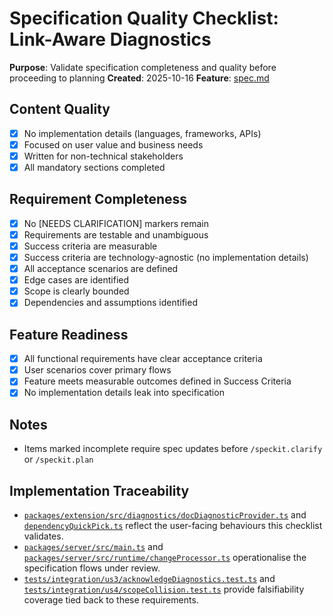 # Specification Quality Checklist: Link-Aware Diagnostics

**Purpose**: Validate specification completeness and quality before proceeding to planning
**Created**: 2025-10-16
**Feature**: [spec.md](../spec.md)

## Content Quality

- [x] No implementation details (languages, frameworks, APIs)
- [x] Focused on user value and business needs
- [x] Written for non-technical stakeholders
- [x] All mandatory sections completed

## Requirement Completeness

- [x] No [NEEDS CLARIFICATION] markers remain
- [x] Requirements are testable and unambiguous
- [x] Success criteria are measurable
- [x] Success criteria are technology-agnostic (no implementation details)
- [x] All acceptance scenarios are defined
- [x] Edge cases are identified
- [x] Scope is clearly bounded
- [x] Dependencies and assumptions identified

## Feature Readiness

- [x] All functional requirements have clear acceptance criteria
- [x] User scenarios cover primary flows
- [x] Feature meets measurable outcomes defined in Success Criteria
- [x] No implementation details leak into specification

## Notes

- Items marked incomplete require spec updates before `/speckit.clarify` or `/speckit.plan`

## Implementation Traceability
- [`packages/extension/src/diagnostics/docDiagnosticProvider.ts`](/packages/extension/src/diagnostics/docDiagnosticProvider.ts) and [`dependencyQuickPick.ts`](/packages/extension/src/diagnostics/dependencyQuickPick.ts) reflect the user-facing behaviours this checklist validates.
- [`packages/server/src/main.ts`](/packages/server/src/main.ts) and [`packages/server/src/runtime/changeProcessor.ts`](/packages/server/src/runtime/changeProcessor.ts) operationalise the specification flows under review.
- [`tests/integration/us3/acknowledgeDiagnostics.test.ts`](/tests/integration/us3/acknowledgeDiagnostics.test.ts) and [`tests/integration/us4/scopeCollision.test.ts`](/tests/integration/us4/scopeCollision.test.ts) provide falsifiability coverage tied back to these requirements.
